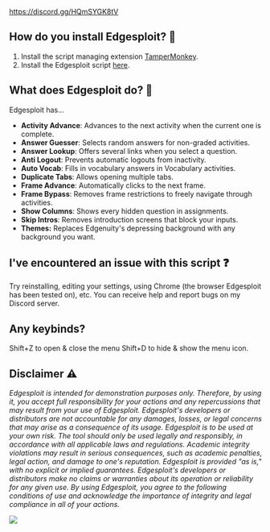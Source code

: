 https://discord.gg/HQmSYGK8tV

## How do you install Edgesploit? 📜
1. Install the script managing extension [TamperMonkey](https://chrome.google.com/webstore/detail/tampermonkey/dhdgffkkebhmkfjojejmpbldmpobfkfo).
2. Install the Edgesploit script [here](https://github.com/Databones/Edgesploit/raw/main/Edgesploit.user.js).


## What does Edgesploit do? 🤔
Edgesploit has...
- **Activity Advance**: Advances to the next activity when the current one is complete.
- **Answer Guesser**: Selects random answers for non-graded activities.
- **Answer Lookup**: Offers several links when you select a question.
- **Anti Logout**: Prevents automatic logouts from inactivity.
- **Auto Vocab**: Fills in vocabulary answers in Vocabulary activities.
- **Duplicate Tabs**: Allows opening multiple tabs.
- **Frame Advance**: Automatically clicks to the next frame.
- **Frame Bypass**: Removes frame restrictions to freely navigate through activities.
- **Show Columns**: Shows every hidden question in assignments.
- **Skip Intros**: Removes introduction screens that block your inputs.
- **Themes:** Replaces Edgenuity's depressing background with any background you want.


## I've encountered an issue with this script ❓
Try reinstalling, editing your settings, using Chrome (the browser Edgesploit has been tested on), etc. You can receive help and report bugs on my Discord server.


## Any keybinds?
Shift+Z to open & close the menu
Shift+D to hide & show the menu icon.


## Disclaimer ⚠️
*Edgesploit is intended for demonstration purposes only. Therefore, by using it, you accept full responsibility for your actions and any repercussions that may result from your use of Edgesploit. Edgesploit's developers or distributors are not accountable for any damages, losses, or legal concerns that may arise as a consequence of its usage. Edgesploit is to be used at your own risk. The tool should only be used legally and responsibly, in accordance with all applicable laws and regulations. Academic integrity violations may result in serious consequences, such as academic penalties, legal action, and damage to one's reputation. Edgesploit is provided "as is," with no explicit or implied guarantees. Edgesploit's developers or distributors make no claims or warranties about its operation or reliability for any given use. By using Edgesploit, you agree to the following conditions of use and acknowledge the importance of integrity and legal compliance in all of your actions.*

![](https://raw.githubusercontent.com/Databones/Edgespoit/main/img/logo.png)
